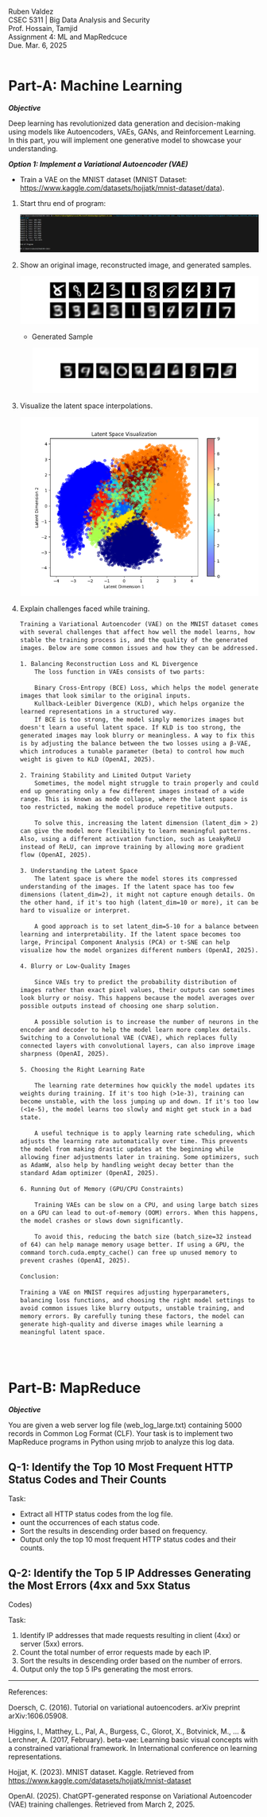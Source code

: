 Ruben Valdez <br>
CSEC 5311 | Big Data Analysis and Security <br>
Prof. Hossain, Tamjid <br>
Assignment 4: ML and MapRedcuce <br>
Due. Mar. 6, 2025 <br><br>


# Part-A: Machine Learning 

***Objective***

Deep learning has revolutionized data generation and decision-making using models like Autoencoders, VAEs, GANs, and Reinforcement Learning. In this part, you will implement one generative model to showcase your understanding. 

***Option 1: Implement a Variational Autoencoder (VAE)***

- Train a VAE on the MNIST dataset (MNIST Dataset: https://www.kaggle.com/datasets/hojjatk/mnist-dataset/data).


1. Start thru end of program:

    ![alt text](<end of program .png>)

2. Show an original image, reconstructed image, and generated samples.

    ![alt text](Figure_1.png) 

    - Generated Sample

        ![alt text](Figure_2.png)

3. Visualize the latent space interpolations. 

    ![alt text](Figure_3.png)

4.  Explain challenges faced while training.

        Training a Variational Autoencoder (VAE) on the MNIST dataset comes with several challenges that affect how well the model learns, how stable the training process is, and the quality of the generated images. Below are some common issues and how they can be addressed.

        1. Balancing Reconstruction Loss and KL Divergence
            The loss function in VAEs consists of two parts:

            Binary Cross-Entropy (BCE) Loss, which helps the model generate images that look similar to the original inputs.
            Kullback-Leibler Divergence (KLD), which helps organize the learned representations in a structured way.
            If BCE is too strong, the model simply memorizes images but doesn't learn a useful latent space. If KLD is too strong, the generated images may look blurry or meaningless. A way to fix this is by adjusting the balance between the two losses using a β-VAE, which introduces a tunable parameter (beta) to control how much weight is given to KLD (OpenAI, 2025).

        2. Training Stability and Limited Output Variety
            Sometimes, the model might struggle to train properly and could end up generating only a few different images instead of a wide range. This is known as mode collapse, where the latent space is too restricted, making the model produce repetitive outputs.

            To solve this, increasing the latent dimension (latent_dim > 2) can give the model more flexibility to learn meaningful patterns. Also, using a different activation function, such as LeakyReLU instead of ReLU, can improve training by allowing more gradient flow (OpenAI, 2025).

        3. Understanding the Latent Space
            The latent space is where the model stores its compressed understanding of the images. If the latent space has too few dimensions (latent_dim=2), it might not capture enough details. On the other hand, if it's too high (latent_dim=10 or more), it can be hard to visualize or interpret.

            A good approach is to set latent_dim=5-10 for a balance between learning and interpretability. If the latent space becomes too large, Principal Component Analysis (PCA) or t-SNE can help visualize how the model organizes different numbers (OpenAI, 2025).

        4. Blurry or Low-Quality Images

            Since VAEs try to predict the probability distribution of images rather than exact pixel values, their outputs can sometimes look blurry or noisy. This happens because the model averages over possible outputs instead of choosing one sharp solution.

            A possible solution is to increase the number of neurons in the encoder and decoder to help the model learn more complex details. Switching to a Convolutional VAE (CVAE), which replaces fully connected layers with convolutional layers, can also improve image sharpness (OpenAI, 2025).

        5. Choosing the Right Learning Rate

            The learning rate determines how quickly the model updates its weights during training. If it's too high (>1e-3), training can become unstable, with the loss jumping up and down. If it's too low (<1e-5), the model learns too slowly and might get stuck in a bad state.

            A useful technique is to apply learning rate scheduling, which adjusts the learning rate automatically over time. This prevents the model from making drastic updates at the beginning while allowing finer adjustments later in training. Some optimizers, such as AdamW, also help by handling weight decay better than the standard Adam optimizer (OpenAI, 2025).

        6. Running Out of Memory (GPU/CPU Constraints)

            Training VAEs can be slow on a CPU, and using large batch sizes on a GPU can lead to out-of-memory (OOM) errors. When this happens, the model crashes or slows down significantly.

            To avoid this, reducing the batch size (batch_size=32 instead of 64) can help manage memory usage better. If using a GPU, the command torch.cuda.empty_cache() can free up unused memory to prevent crashes (OpenAI, 2025).

        Conclusion:

        Training a VAE on MNIST requires adjusting hyperparameters, balancing loss functions, and choosing the right model settings to avoid common issues like blurry outputs, unstable training, and memory errors. By carefully tuning these factors, the model can generate high-quality and diverse images while learning a meaningful latent space.    


<br><br>

# Part-B: MapReduce 

***Objective***

You are given a web server log file (web_log_large.txt) containing 5000 records in Common Log Format (CLF). Your task is to implement two MapReduce programs in Python using mrjob to analyze this log data. 

## Q-1: Identify the Top 10 Most Frequent HTTP Status Codes and Their Counts

Task: 

- Extract all HTTP status codes from the log file. 
- ount the occurrences of each status code. 
- Sort the results in descending order based on frequency. 
- Output only the top 10 most frequent HTTP status codes and their counts. 



## Q-2: Identify the Top 5 IP Addresses Generating the Most Errors (4xx and 5xx Status 
Codes)

Task: 

1. Identify IP addresses that made requests resulting in client (4xx) or server (5xx) errors. 
2. Count the total number of error requests made by each IP. 
3. Sort the results in descending order based on the number of errors. 
4. Output only the top 5 IPs generating the most errors.








---

References:

Doersch, C. (2016). Tutorial on variational autoencoders. arXiv preprint arXiv:1606.05908.

Higgins, I., Matthey, L., Pal, A., Burgess, C., Glorot, X., Botvinick, M., ... & Lerchner, A. (2017, February). beta-vae: Learning basic visual concepts with a constrained variational framework. In International conference on learning representations.

Hojjat, K. (2023). MNIST dataset. Kaggle. Retrieved from https://www.kaggle.com/datasets/hojjatk/mnist-dataset

OpenAI. (2025). ChatGPT-generated response on Variational Autoencoder (VAE) training challenges. Retrieved from March 2, 2025.


